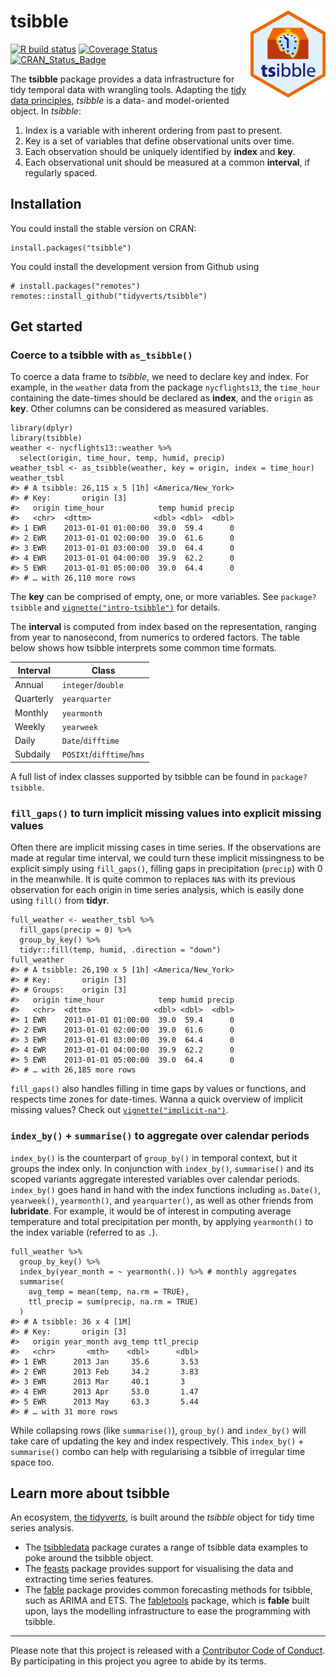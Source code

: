 
<!-- README.md is generated from README.Rmd. Please edit that file -->

tsibble <img src="man/figures/logo.png" align="right" />
========================================================

[![R build
status](https://github.com/tidyverts/tsibble/workflows/R-CMD-check/badge.svg)](https://github.com/tidyverts/tsibble/actions?workflow=R-CMD-check)
[![Coverage
Status](https://codecov.io/gh/tidyverts/tsibble/branch/master/graph/badge.svg)](https://codecov.io/github/tidyverts/tsibble?branch=master)
[![CRAN\_Status\_Badge](https://www.r-pkg.org/badges/version/tsibble)](https://cran.r-project.org/package=tsibble)

The **tsibble** package provides a data infrastructure for tidy temporal
data with wrangling tools. Adapting the [tidy data
principles](https://tidyr.tidyverse.org/articles/tidy-data.html),
*tsibble* is a data- and model-oriented object. In *tsibble*:

1.  Index is a variable with inherent ordering from past to present.
2.  Key is a set of variables that define observational units over time.
3.  Each observation should be uniquely identified by **index** and
    **key**.
4.  Each observational unit should be measured at a common **interval**,
    if regularly spaced.

Installation
------------

You could install the stable version on CRAN:

    install.packages("tsibble")

You could install the development version from Github using

    # install.packages("remotes")
    remotes::install_github("tidyverts/tsibble")

Get started
-----------

### Coerce to a tsibble with `as_tsibble()`

To coerce a data frame to *tsibble*, we need to declare key and index.
For example, in the `weather` data from the package `nycflights13`, the
`time_hour` containing the date-times should be declared as **index**,
and the `origin` as **key**. Other columns can be considered as measured
variables.

    library(dplyr)
    library(tsibble)
    weather <- nycflights13::weather %>% 
      select(origin, time_hour, temp, humid, precip)
    weather_tsbl <- as_tsibble(weather, key = origin, index = time_hour)
    weather_tsbl
    #> # A tsibble: 26,115 x 5 [1h] <America/New_York>
    #> # Key:       origin [3]
    #>   origin time_hour            temp humid precip
    #>   <chr>  <dttm>              <dbl> <dbl>  <dbl>
    #> 1 EWR    2013-01-01 01:00:00  39.0  59.4      0
    #> 2 EWR    2013-01-01 02:00:00  39.0  61.6      0
    #> 3 EWR    2013-01-01 03:00:00  39.0  64.4      0
    #> 4 EWR    2013-01-01 04:00:00  39.9  62.2      0
    #> 5 EWR    2013-01-01 05:00:00  39.0  64.4      0
    #> # … with 26,110 more rows

The **key** can be comprised of empty, one, or more variables. See
`package?tsibble` and
[`vignette("intro-tsibble")`](https://tsibble.tidyverts.org/articles/intro-tsibble.html)
for details.

The **interval** is computed from index based on the representation,
ranging from year to nanosecond, from numerics to ordered factors. The
table below shows how tsibble interprets some common time formats.

| **Interval** | **Class**                 |
|--------------|---------------------------|
| Annual       | `integer`/`double`        |
| Quarterly    | `yearquarter`             |
| Monthly      | `yearmonth`               |
| Weekly       | `yearweek`                |
| Daily        | `Date`/`difftime`         |
| Subdaily     | `POSIXt`/`difftime`/`hms` |

A full list of index classes supported by tsibble can be found in
`package?tsibble`.

### `fill_gaps()` to turn implicit missing values into explicit missing values

Often there are implicit missing cases in time series. If the
observations are made at regular time interval, we could turn these
implicit missingness to be explicit simply using `fill_gaps()`, filling
gaps in precipitation (`precip`) with 0 in the meanwhile. It is quite
common to replaces `NA`s with its previous observation for each origin
in time series analysis, which is easily done using `fill()` from
**tidyr**.

    full_weather <- weather_tsbl %>%
      fill_gaps(precip = 0) %>% 
      group_by_key() %>% 
      tidyr::fill(temp, humid, .direction = "down")
    full_weather
    #> # A tsibble: 26,190 x 5 [1h] <America/New_York>
    #> # Key:       origin [3]
    #> # Groups:    origin [3]
    #>   origin time_hour            temp humid precip
    #>   <chr>  <dttm>              <dbl> <dbl>  <dbl>
    #> 1 EWR    2013-01-01 01:00:00  39.0  59.4      0
    #> 2 EWR    2013-01-01 02:00:00  39.0  61.6      0
    #> 3 EWR    2013-01-01 03:00:00  39.0  64.4      0
    #> 4 EWR    2013-01-01 04:00:00  39.9  62.2      0
    #> 5 EWR    2013-01-01 05:00:00  39.0  64.4      0
    #> # … with 26,185 more rows

`fill_gaps()` also handles filling in time gaps by values or functions,
and respects time zones for date-times. Wanna a quick overview of
implicit missing values? Check out
[`vignette("implicit-na")`](http://tsibble.tidyverts.org/articles/implicit-na.html).

### `index_by()` + `summarise()` to aggregate over calendar periods

`index_by()` is the counterpart of `group_by()` in temporal context, but
it groups the index only. In conjunction with `index_by()`,
`summarise()` and its scoped variants aggregate interested variables
over calendar periods. `index_by()` goes hand in hand with the index
functions including `as.Date()`, `yearweek()`, `yearmonth()`, and
`yearquarter()`, as well as other friends from **lubridate**. For
example, it would be of interest in computing average temperature and
total precipitation per month, by applying `yearmonth()` to the index
variable (referred to as `.`).

    full_weather %>%
      group_by_key() %>%
      index_by(year_month = ~ yearmonth(.)) %>% # monthly aggregates
      summarise(
        avg_temp = mean(temp, na.rm = TRUE),
        ttl_precip = sum(precip, na.rm = TRUE)
      )
    #> # A tsibble: 36 x 4 [1M]
    #> # Key:       origin [3]
    #>   origin year_month avg_temp ttl_precip
    #>   <chr>       <mth>    <dbl>      <dbl>
    #> 1 EWR      2013 Jan     35.6       3.53
    #> 2 EWR      2013 Feb     34.2       3.83
    #> 3 EWR      2013 Mar     40.1       3   
    #> 4 EWR      2013 Apr     53.0       1.47
    #> 5 EWR      2013 May     63.3       5.44
    #> # … with 31 more rows

While collapsing rows (like `summarise()`), `group_by()` and
`index_by()` will take care of updating the key and index respectively.
This `index_by()` + `summarise()` combo can help with regularising a
tsibble of irregular time space too.

Learn more about tsibble
------------------------

An ecosystem, [the tidyver*ts*](http://tidyverts.org), is built around
the *tsibble* object for tidy time series analysis.

-   The [tsibbledata](https://tsibbledata.tidyverts.org) package curates
    a range of tsibble data examples to poke around the tsibble object.
-   The [feasts](https://feasts.tidyverts.org) package provides support
    for visualising the data and extracting time series features.
-   The [fable](https://fable.tidyverts.org) package provides common
    forecasting methods for tsibble, such as ARIMA and ETS. The
    [fabletools](https://fabletools.tidyverts.org) package, which is
    **fable** built upon, lays the modelling infrastructure to ease the
    programming with tsibble.

------------------------------------------------------------------------

Please note that this project is released with a [Contributor Code of
Conduct](https://github.com/tidyverts/tsibble/blob/master/.github/CODE_OF_CONDUCT.md).
By participating in this project you agree to abide by its terms.
